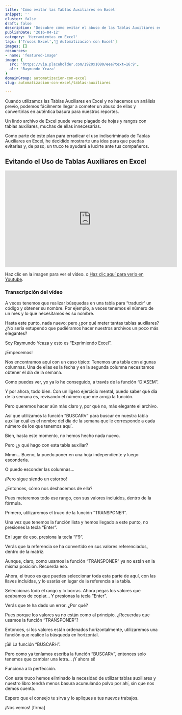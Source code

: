 ```yaml
---
title: 'Cómo evitar las Tablas Auxiliares en Excel'
snippet: ''
cluster: false
draft: false 
description: 'Descubre cómo evitar el abuso de las Tablas Auxiliares en Excel y mejora la calidad de tus informes.'
publishDate: '2016-04-12'
category: 'Herramientas en Excel'
tags: ['Trucos Excel','🤖 Automatización con Excel']
images: []
resources: 
- name: 'featured-image'
image: {
  src: 'https://via.placeholder.com/1920x1080/eee?text=16:9',
  alt: 'Raymundo Ycaza'
}
domainGroup: automatizacion-con-excel
slug: automatizacion-con-excel/tablas-auxiliares

---
```


Cuando utilizamos las Tablas Auxiliares en Excel y no hacemos un análisis previo, podemos fácilmente llegar a cometer un abuso de ellas y convertirlas en auténtica basura para nuestros reportes.

Un lindo archivo de Excel puede verse plagado de hojas y rangos con tablas auxiliares, muchas de ellas innecesarias.

Como parte de este plan para erradicar el uso indiscriminado de Tablas Auxiliares en Excel, he decidido mostrarte una idea para que puedas evitarlas y, de paso, un truco te ayudará a lucirte ante tus compañeros.

## Evitando el Uso de Tablas Auxiliares en Excel

<iframe style="width: 560px !important; margin: 0 auto;" src="https://www.youtube.com/embed/SWUJ42heHEc?showinfo=0" allowfullscreen="allowfullscreen" width="560" height="315" frameborder="0"></iframe>

Haz clic en la imagen para ver el vídeo. o [Haz clic aquí para verlo en Youtube](https://youtu.be/SWUJ42heHEc).

### Transcripción del vídeo

A veces tenemos que realizar búsquedas en una tabla para “traducir’ un código y obtener su nombre. Por ejemplo, a veces tenemos el número de un mes y lo que necesitamos es su nombre.

Hasta este punto, nada nuevo; pero ¿por qué meter tantas tablas auxiliares? ¿No sería estupendo que pudiéramos hacer nuestros archivos un poco más elegantes?

Soy Raymundo Ycaza y esto es “Exprimiendo Excel”.

¡Empecemos!

Nos encontramos aquí con un caso típico: Tenemos una tabla con algunas columnas. Una de ellas es la fecha y en la segunda columna necesitamos obtener el día de la semana.

Como puedes ver, yo ya lo he conseguido, a través de la función “DIASEM”.

Y por ahora, todo bien. Con un ligero ejercicio mental, puedo saber qué día de la semana es, revisando el número que me arroja la función.

Pero queremos hacer aún más claro y, por qué no, más elegante el archivo.

Así que utilizamos la función “BUSCARV” para buscar en nuestra tabla auxiliar cuál es el nombre del día de la semana que le corresponde a cada número de los que tenemos aquí.

Bien, hasta este momento, no hemos hecho nada nuevo.

Pero ¿y qué hago con esta tabla auxiliar?

Mmm… Bueno, la puedo poner en una hoja independiente y luego esconderla.

O puedo esconder las columnas…

¡Pero sigue siendo un estorbo!

¿Entonces, cómo nos deshacemos de ella?

Pues meteremos todo ese rango, con sus valores incluidos, dentro de la fórmula.

Primero, utilizaremos el truco de la función “TRANSPONER”.

Una vez que tenemos la función lista y hemos llegado a este punto, no presiones la tecla “Enter”.

En lugar de eso, presiona la tecla “F9”.

Verás que la referencia se ha convertido en sus valores referenciados, dentro de la matriz.

Aunque, claro, como usamos la función “TRANSPONER” ya no están en la misma posición. Recuerda eso.

Ahora, el truco es que puedes seleccionar toda esta parte de aquí, con las llaves incluidas, y lo usarás en lugar de la referencia a la tabla.

Seleccionas todo el rango y lo borras. Ahora pegas los valores que acabamos de copiar… Y presionas la tecla “Enter”.

Verás que te ha dado un error. ¿Por qué?

Pues porque los valores ya no están como al principio. ¿Recuerdas que usamos la función “TRANSPONER”?

Entonces, si los valores están ordenados horizontalmente, utilizaremos una función que realice la búsqueda en horizontal.

¡Sí! La función “BUSCARH”.

Pero como ya teníamos escriba la función “BUSCARV”, entonces solo tenemos que cambiar una letra… ¡Y ahora sí!

Funciona a la perfección.

Con este truco hemos eliminado la necesidad de utilizar tablas auxiliares y nuestro libro tendrá menos basura acumulando polvo por ahí, sin que nos demos cuenta.

Espero que el consejo te sirva y lo apliques a tus nuevos trabajos.

¡Nos vemos! \[firma\]
